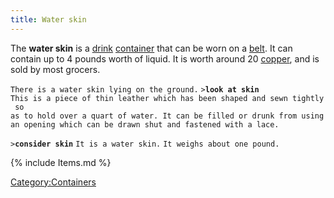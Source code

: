 ```yaml
---
title: Water skin
---
```


The **water skin** is a [drink](drink "wikilink")
[container](container "wikilink") that can be worn on a
[belt](belt "wikilink"). It can contain up to 4 pounds worth of liquid.
It is worth around 20 [copper](copper "wikilink"), and is sold by most
grocers.

`There is a water skin lying on the ground.`
`>`**`look at skin`**
`This is a piece of thin leather which has been shaped and sewn tightly so`
`as to hold over a quart of water. It can be filled or drunk from using`
`an opening which can be drawn shut and fastened with a lace.`

`>`**`consider skin`**
`It is a water skin.`
`It weighs about one pound.`

{% include Items.md %}

[Category:Containers](Category:Containers "wikilink")